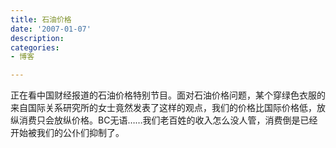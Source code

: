 ```yaml
---
title: 石油价格
date: '2007-01-07'
description:
categories:
- 博客

---
```

正在看中国财经报道的石油价格特别节目。面对石油价格问题，某个穿绿色衣服的来自国际关系研究所的女士竟然发表了这样的观点，我们的价格比国际价格低，放纵消费只会放纵价格。BC无语……我们老百姓的收入怎么没人管，消费倒是已经开始被我们的公仆们抑制了。